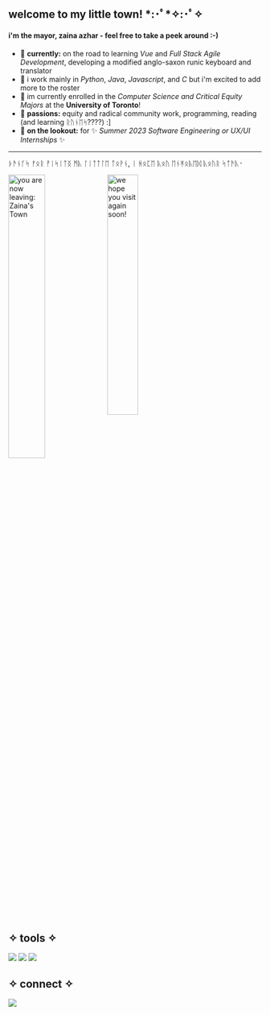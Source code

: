 ## welcome to my little town! \*:･ﾟ\*✧:･ﾟ✧
#### i'm the mayor, zaina azhar - feel free to take a peek around :-)
- 🍄 **currently:** on the road to learning *Vue* and *Full Stack Agile Development*, developing a modified anglo-saxon runic keyboard and translator
- 🌲  i work mainly in *Python*, *Java*, *Javascript*, and *C* but i'm excited to add more to the roster
- 🌉 im currently enrolled in the *Computer Science and Critical Equity Majors* at the **University of Toronto**!
- 🍃 **passions:** equity and radical community work, programming, reading (and learning ᚱᚢᚾᛖᛋ????) :]
- 🌆 **on the lookout:** for ✨ *Summer 2023 Software Engineering or UX/UI Internships* ✨
---
ᚦᚫᚾᚴᛋ ᚠᛟᚱ ᚡᛁᛋᛁᛏᛝ ᛗᚣ ᛚᛁᛏᛏᛚᛖ ᛏᛟᚹᚾ, ᛁ ᚻᛟᛈᛖ ᚣᛟᚢ ᛖᚾᛡᛟᚣᛖᛞ ᚣᛟᚢᚱ ᛋᛏᚫᚣ᛫

<img src="https://i.pinimg.com/originals/da/db/27/dadb278cc90e9e42ba8d88ff749a3680.gif" alt="you are now leaving: Zaina's Town" style="float: left; width: 38%; margin-right: 1%; margin-bottom: 0.5em;"><img src="https://i.pinimg.com/originals/59/28/bb/5928bbcd91613230e1b1b4d629d9f38e.gif" alt="we hope you visit again soon!" style="float: left; width: 35%; margin-right: 1%; margin-bottom: 0.5em;">

<p style="clear: both;">

## ✧ tools ✧
![](https://img.shields.io/badge/​-Python-<COLOR>?style=flat&logo=python&logoColor=white) ![](https://img.shields.io/badge/​-Java-<COLOR>?style=flat&logo=java&logoColor=white)  ![](https://img.shields.io/badge/​-Github-fa0?style=flat&logo=github&logoColor=white)

## ✧ connect ✧
[![](https://img.shields.io/badge/LinkedIn-0a66c2?style=flat&logo=linkedin&logoColor=white)](https://www.linkedin.com/in/zaina-a-257671174)


